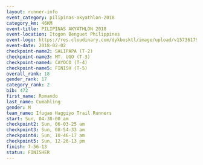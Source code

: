 ```yaml
---
layout: runner-info 
event_category: pilipinas-akyathlon-2018 
category_km: 46KM 
event-title: PILIPINAS AKYATHLON 2018 
event-location: Itogon Benguet Philippines 
event-logo: https://res.cloudinary.com/dykbosktl/image/upload/v1573617968/Logo/akyathlon-logo-new_ifndai.png 
event-date: 2018-02-02 
checkpoint-name2: SALIPAPA (T-2) 
checkpoint-name3: MT. UGO (T-3) 
checkpoint-name4: CAYOCO (T-4) 
checkpoint-name5: FINISH (T-5) 
overall_rank: 18
gender_rank: 17
category_rank: 2
bib: 472
first_name: Romando
last_name: Cumahling
gender: M
team_name: Ifugao Haggiyo Trail Runners
start: Sun, 04-30-00 am
checkpoint2: Sun, 06-03-25 am
checkpoint3: Sun, 08-54-33 am
checkpoint4: Sun, 10-46-17 am
checkpoint5: Sun, 12-26-13 pm
finish: 7-56-13
status: FINISHER
---
```

